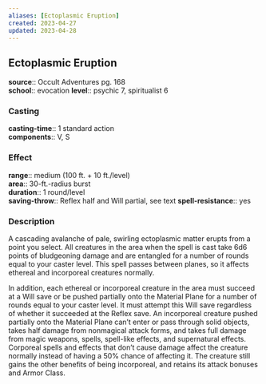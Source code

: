 ```yaml
---
aliases: [Ectoplasmic Eruption]
created: 2023-04-27
updated: 2023-04-28
---
```


## Ectoplasmic Eruption

**source**:: Occult Adventures pg. 168  
**school**:: evocation
**level**:: psychic 7, spiritualist 6

### Casting

**casting-time**:: 1 standard action  
**components**:: V, S

### Effect

**range**:: medium (100 ft. + 10 ft./level)  
**area**:: 30-ft.-radius burst  
**duration**:: 1 round/level  
**saving-throw**:: Reflex half and Will partial, see text
**spell-resistance**:: yes

### Description

A cascading avalanche of pale, swirling ectoplasmic matter erupts from a point you select. All creatures in the area when the spell is cast take 6d6 points of bludgeoning damage and are entangled for a number of rounds equal to your caster level. This spell passes between planes, so it affects ethereal and incorporeal creatures normally.  
  
In addition, each ethereal or incorporeal creature in the area must succeed at a Will save or be pushed partially onto the Material Plane for a number of rounds equal to your caster level. It must attempt this Will save regardless of whether it succeeded at the Reflex save. An incorporeal creature pushed partially onto the Material Plane can’t enter or pass through solid objects, takes half damage from nonmagical attack forms, and takes full damage from magic weapons, spells, spell-like effects, and supernatural effects. Corporeal spells and effects that don’t cause damage affect the creature normally instead of having a 50% chance of affecting it. The creature still gains the other benefits of being incorporeal, and retains its attack bonuses and Armor Class.
